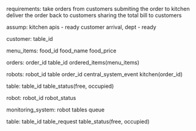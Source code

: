 requirements:
  take orders from customers
  submiting the order to kitchen
  deliver the order back to customers
  sharing the total bill to customers
  
assump:
  kitchen apis - ready
  customer arrival, dept - ready

customer:
  table_id

menu_items:
  food_id
  food_name
  food_price  

orders:
  order_id
  table_id
  ordered_items(menu_items)

robots:
  robot_id 
  table
  order_id
  central_system_event
  kitchen(order_id)
  
table:
  table_id
  table_status(free, occupied)

<!-- multiple robots table scenario -->
robot:
  robot_id
  robot_status

monitoring_system:
  robot
  tables
  queue 
  
table:
  table_id
  table_request
  table_status(free, occupied)
  

<!-- async function get_location(() => {
  get('http://....')
}) -->